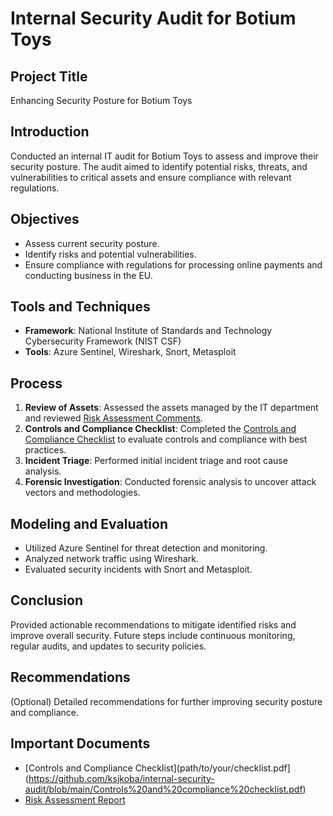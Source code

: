 # Internal Security Audit for Botium Toys

## Project Title
Enhancing Security Posture for Botium Toys

## Introduction
Conducted an internal IT audit for Botium Toys to assess and improve their security posture. The audit aimed to identify potential risks, threats, and vulnerabilities to critical assets and ensure compliance with relevant regulations.

## Objectives
- Assess current security posture.
- Identify risks and potential vulnerabilities.
- Ensure compliance with regulations for processing online payments and conducting business in the EU.

## Tools and Techniques
- **Framework**: National Institute of Standards and Technology Cybersecurity Framework (NIST CSF)
- **Tools**: Azure Sentinel, Wireshark, Snort, Metasploit

## Process
1. **Review of Assets**: Assessed the assets managed by the IT department and reviewed [Risk Assessment Comments](https://github.com/ksjkoba/internal-security-audit/blob/main/Botium%20Toys_%20Scope%2C%20goals%2C%20and%20risk%20assessment%20report.pdf).
2. **Controls and Compliance Checklist**: Completed the [Controls and Compliance Checklist](https://github.com/ksjkoba/internal-security-audit/blob/main/Controls%20and%20compliance%20checklist.pdf) to evaluate controls and compliance with best practices.
3. **Incident Triage**: Performed initial incident triage and root cause analysis.
4. **Forensic Investigation**: Conducted forensic analysis to uncover attack vectors and methodologies.

## Modeling and Evaluation
- Utilized Azure Sentinel for threat detection and monitoring.
- Analyzed network traffic using Wireshark.
- Evaluated security incidents with Snort and Metasploit.

## Conclusion
Provided actionable recommendations to mitigate identified risks and improve overall security. Future steps include continuous monitoring, regular audits, and updates to security policies.

## Recommendations
(Optional) Detailed recommendations for further improving security posture and compliance.

## Important Documents
- [Controls and Compliance Checklist](path/to/your/checklist.pdf](https://github.com/ksjkoba/internal-security-audit/blob/main/Controls%20and%20compliance%20checklist.pdf)
- [Risk Assessment Report](https://github.com/ksjkoba/internal-security-audit/blob/main/Botium%20Toys_%20Scope%2C%20goals%2C%20and%20risk%20assessment%20report.pdf)
